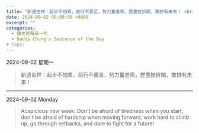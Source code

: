```yaml
---
title: "新週吉祥：起步不怕累，前行不畏苦，努力奮進爬，歷盡挫折闖，敢拼有未來！ <br> Auspicious new week: Don't be afraid of tiredness when you start, don't be afraid of hardship when moving forward, work hard to climb up, go through setbacks, and dare to fight for a future!"
date: 2024-09-02 06:00:00 +0800
excerpt: ""
categories:
  - 鍾老爸每日一句
  - Daddy Chung's Sentence of the Day
# tags:
---
```


2024-09-02 星期一

> 新週吉祥：起步不怕累，前行不畏苦，努力奮進爬，歷盡挫折闖，敢拼有未來！

---

2024-09-02 Monday

> Auspicious new week: Don't be afraid of tiredness when you start, don't be afraid of hardship when moving forward, work hard to climb up, go through setbacks, and dare to fight for a future!
